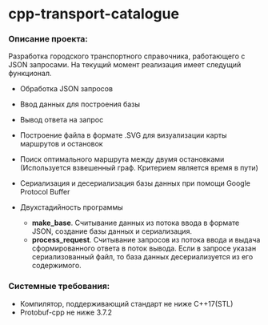 # cpp-transport-catalogue
### Описание проекта:
Разработка городского транспортного справочника, работающего с JSON запросами. На текущий момент реализация имеет следущий функционал.
* Обработка JSON запросов
* Ввод данных для построения базы
* Вывод ответа на запрос
* Построение файла в формате .SVG для визуализации карты маршрутов и остановок
* Поиск оптимального маршрута между двумя остановками (Используется взвешенный граф. Критерием является время в пути)
* Сериализация и десериализация базы данных при помощи Google Protocol Buffer
* Двухстадийность программы

   - **make_base**. Считывание данных из потока ввода в формате JSON, создание базы данных и сериализация.
   - **process_request**. Считывание запросов из потока ввода и выдача сформированного ответа в поток вывода. Если в запросе указан сериализованный файл, то база данных десериализуется из его содержимого.

### Системные требования:
* Компилятор, поддерживающий стандарт не ниже C++17(STL)
* Protobuf-cpp не ниже 3.7.2
